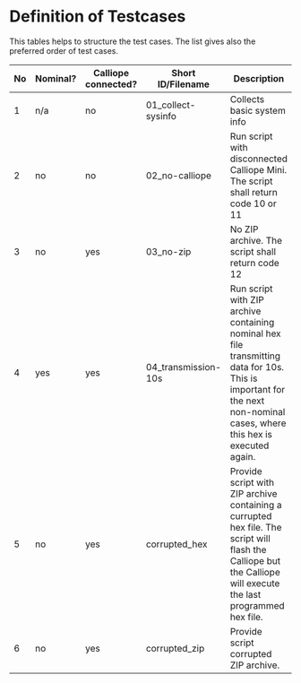 # Definition of Testcases

This tables helps to structure the test cases. The list gives also the preferred order of test cases.

No | Nominal? | Calliope connected? | Short ID/Filename | Description | Necessary ZIP files | TC implemented?
---|----------|---------------------|-------------------|-------------|---------------------|----------------
1 | n/a | no | 01_collect-sysinfo | Collects basic system info | none needed | yes
2 | no | no | 02_no-calliope | Run script with disconnected Calliope Mini. The script shall return code 10 or 11 | none needed | yes
3 | no | yes | 03_no-zip | No ZIP archive. The script shall return code 12 | none needed | yes
4 | yes | yes | 04_transmission-10s | Run script with ZIP archive containing nominal hex file transmitting data for 10s. This is important for the next non-nominal cases, where this hex is executed again. | 30sec-counter.zip | yes
5 | no | yes | corrupted_hex | Provide script with ZIP archive containing a currupted hex file. The script will flash the Calliope but the Calliope will execute the last programmed hex file. | its.garbage.zip | no
6 | no | yes | corrupted_zip | Provide script corrupted ZIP archive. | not.a.zip | no
